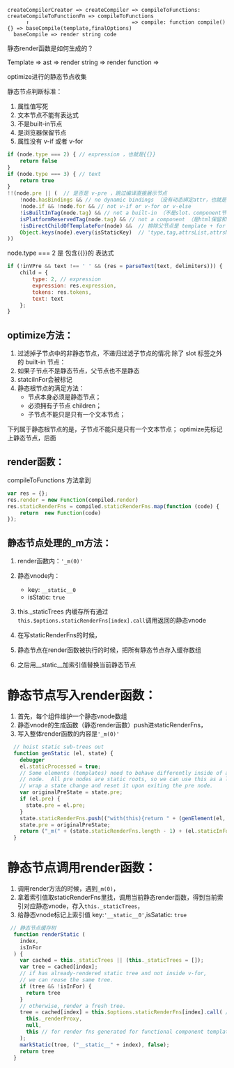 
    createCompilerCreator => createCompiler => compileToFunctions: createCompileToFunctionFn => compileToFunctions
          ↑                                 => compile: function compile(){} => baseCompile(template,finalOptions)
      baseCompile => render string code


静态render函数是如何生成的？

Template => ast => render string => render function =>

optimize进行的静态节点收集

静态节点判断标准：
1. 属性值写死
2. 文本节点不能有表达式
3. 不是built-in节点
4. 是浏览器保留节点
5. 属性没有 v-if 或者 v-for

```js
if (node.type === 2) { // expression ，也就是{{}}
    return false
}
if (node.type === 3) { // text
    return true
}
!!(node.pre || (  // 是否是 v-pre ，跳过编译直接展示节点
    !node.hasBindings && // no dynamic bindings （没有动态绑定attr，也就是非v-,:,@,#开头）
    !node.if && !node.for && // not v-if or v-for or v-else
    !isBuiltInTag(node.tag) && // not a built-in （不是slot、component节点）
    isPlatformReservedTag(node.tag) && // not a component （是html保留和svg节点）
    !isDirectChildOfTemplateFor(node) &&  // 排除父节点是 template + for 节点
    Object.keys(node).every(isStaticKey)  // 'type,tag,attrsList,attrsMap,plain,parent,children,attrs,start,end,rawAttrsMap' 这些属性都有值
))
```

node.type === 2 是 包含{{}}的 表达式 
```js
if (!inVPre && text !== ' ' && (res = parseText(text, delimiters))) {
    child = {
        type: 2, // expression
        expression: res.expression,
        tokens: res.tokens,
        text: text
    };
}
```

## optimize方法：
1. 过滤掉子节点中的非静态节点，不递归过滤子节点的情况:除了 slot 标签之外的 built-in 节点：
2. 如果子节点不是静态节点，父节点也不是静态
3. statciInFor会被标记
4. 静态根节点的满足方法：
    - 节点本身必须是静态节点；
    - 必须拥有子节点 children；
    - 子节点不能只是只有一个文本节点；

下列属于静态根节点的是，子节点不能只是只有一个文本节点；
optimize先标记上静态节点，后面

## render函数：
compileToFunctions 方法拿到
```js
var res = {};
res.render = new Function(compiled.render)
res.staticRenderFns = compiled.staticRenderFns.map(function (code) {
    return  new Function(code)
});
```

## 静态节点处理的_m方法：
1. render函数内：`'_m(0)'`
2. 静态vnode内：
    - key: `__static__0`
    - isStatic: `true`

1. this._staticTrees 内缓存所有通过`this.$options.staticRenderFns[index].call`调用返回的静态vnode

1. 在写staticRenderFns的时候，
2. 静态节点在render函数被执行的时候，把所有静态节点存入缓存数组
3. 之后用__static__加索引值替换当前静态节点

# 静态节点写入render函数：
1. 首先，每个组件维护一个静态vnode数组
1. 静态vnode的生成函数（静态render函数）push进staticRenderFns， 
2. 写入整体render函数的内容是`'_m(0)'`
```js
  // hoist static sub-trees out
  function genStatic (el, state) {
    debugger
    el.staticProcessed = true;
    // Some elements (templates) need to behave differently inside of a v-pre
    // node.  All pre nodes are static roots, so we can use this as a location to
    // wrap a state change and reset it upon exiting the pre node.
    var originalPreState = state.pre;
    if (el.pre) {
      state.pre = el.pre;
    }
    state.staticRenderFns.push(("with(this){return " + (genElement(el, state)) + "}")); // 1
    state.pre = originalPreState;
    return ("_m(" + (state.staticRenderFns.length - 1) + (el.staticInFor ? ',true' : '') + ")") //2
  }
```

# 静态节点调用render函数：
1. 调用render方法的时候，遇到`_m(0)`，
2. 拿着索引值取staticRenderFns里找，调用当前静态render函数，得到当前索引对应静态vnode，存入`this._staticTrees`，
3. 给静态vnode标记上索引值 key:`'__static__0'`,isSatatic: `true`

```js
 // 静态节点缓存树
  function renderStatic (
    index,
    isInFor
  ) {
    var cached = this._staticTrees || (this._staticTrees = []);
    var tree = cached[index];
    // if has already-rendered static tree and not inside v-for,
    // we can reuse the same tree.
    if (tree && !isInFor) {
      return tree
    }
    // otherwise, render a fresh tree.
    tree = cached[index] = this.$options.staticRenderFns[index].call( // 2
      this._renderProxy,
      null,
      this // for render fns generated for functional component templates
    );
    markStatic(tree, ("__static__" + index), false);
    return tree
  }

```